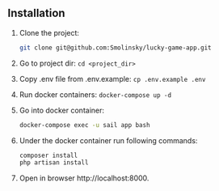 ## Installation
1. Clone the project:
    ```bash 
    git clone git@github.com:Smolinsky/lucky-game-app.git
    ```
2. Go to project dir: ``cd <project_dir>``

3. Copy .env file from .env.example: ``cp .env.example .env``
4. Run docker containers: ``docker-compose up -d``
5. Go into docker container:
    ```bash 
    docker-compose exec -u sail app bash
    ```
6. Under the docker container run following commands:
    ```bash
    composer install
    php artisan install
    ```
7. Open in browser http://localhost:8000.
   
